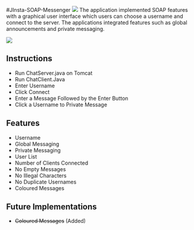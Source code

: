 #JInsta-SOAP-Messenger
<img src="http://s23.postimg.org/am3lts2sn/icon.png?noCache=1437650786"/> 
The application implemented SOAP features with a graphical user interface which users can choose a username and connect to the server. The applications integrated features such as global announcements and private messaging.


<img src="http://i.imgur.com/oe7Qaov.png"/>

Instructions
------------------------------------
- Run ChatServer.java on Tomcat
- Run ChatClient.Java
- Enter Username
- Click Connect
- Enter a Message Followed by the Enter Button
- Click a Username to Private Message

Features
------------------------------------
- Username
- Global Messaging
- Private Messaging
- User List
- Number of Clients Connected
- No Empty Messages
- No Illegal Characters
- No Duplicate Usernames
- Coloured Messages

Future Implementations
------------------------------------
- ~~Coloured Messages~~ (Added)
